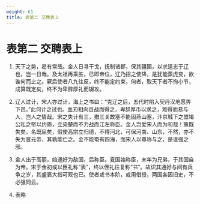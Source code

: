 ```yaml
---
weight: 61
title: 表第二 交聘表上
---
```


# 表第二 交聘表上

1. <span id="表第二_交聘表上-1"></span>
天下之势，曷有常哉。金人日寻干戈，抚制诸郡，保其疆圉，以求逞志于辽也，岂一日哉。及太祖再乘胜，已即帝位，辽乃招之使降，是犹能蒸虎变，欲谁何而止之。厥后使者八九往反，终不能定约束，何者，取天下者不徇小节，成算既定矣，终不为卑辞厚礼而辍攻。

2. <span id="表第二_交聘表上-2"></span>
辽人过计，宋人亦过计，海上之书曰：“克辽之后，五代时陷入契丹汉地愿畀下邑。”此何计之过也。血刃相向百战而得之，卑辞厚币以求之，难得而易与人，岂人之情哉。宋之失计有三，撤三关故塞不能固燕山塞，汴京城下之盟竭公私之帑以约质，立染楚而不力战而江左称臣。金人岂爱宋人而为和哉！策既失矣，名既屈矣，假使高宗立归德，不得河北，可保河南、山东，不然，亦不失为晋元帝，其孰能亡之。金不能奄有四海，而宋人以尊称与之，是谁强之邪。

3. <span id="表第二_交聘表上-3"></span>
金人出于高丽，始通好为敌国，后称臣。夏国始称臣，末年为兄弟，于其国自为帝。宋于金初或以臣礼称“表”，终以侄礼往复称“书”。故识其通好与间有兵争之岁，其盛衰大指可观也已。使者或书本阶，或用借授，两国各因旧史，不必强同云。

4. <span id="表第二_交聘表上-4"></span>
表略
